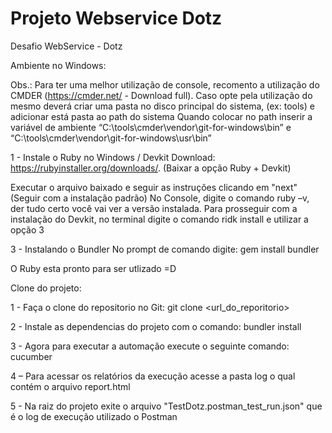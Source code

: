 # Projeto Webservice Dotz
Desafio WebService - Dotz

Ambiente no Windows:

Obs.: Para ter uma melhor utilização de console, recomento a utilização do CMDER (https://cmder.net/ - Download full). Caso opte pela utilização do mesmo deverá criar uma pasta no disco principal do sistema, (ex: tools) e adicionar está pasta ao path do sistema Quando colocar no path inserir a variável de ambiente “C:\tools\cmder\vendor\git-for-windows\bin” e “C:\tools\cmder\vendor\git-for-windows\usr\bin”

1 - Instale o Ruby no Windows / Devkit Download: https://rubyinstaller.org/downloads/. (Baixar a opção Ruby + Devkit)

Executar o arquivo baixado e seguir as instruções clicando em "next" (Seguir com a instalação padrão) No Console, digite o comando ruby –v, der tudo certo você vai ver a versão instalada. Para prosseguir com a instalação do Devkit, no terminal digite o comando ridk install e utilizar a opção 3

3 - Instalando o Bundler No prompt de comando digite: gem install bundler

O Ruby esta pronto para ser utlizado =D

Clone do projeto:

1 - Faça o clone do repositorio no Git: git clone <url_do_reporitorio>

2 - Instale as dependencias do projeto com o comando: bundler install

3 - Agora para executar a automação execute o seguinte comando: cucumber

4 – Para acessar os relatórios da execução acesse a pasta log o qual contém o arquivo report.html

5 - Na raiz do projeto exite o arquivo "TestDotz.postman_test_run.json" que é o log de execução utilizado o Postman
